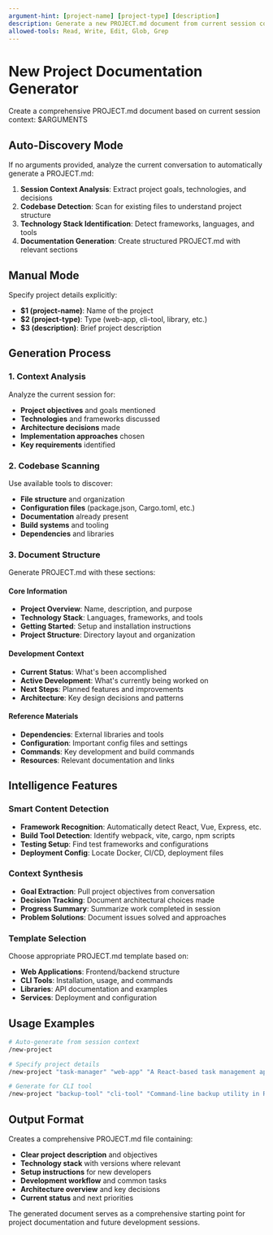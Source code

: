 ```yaml
---
argument-hint: [project-name] [project-type] [description]
description: Generate a new PROJECT.md document from current session context
allowed-tools: Read, Write, Edit, Glob, Grep
---
```


# New Project Documentation Generator

Create a comprehensive PROJECT.md document based on current session context: $ARGUMENTS

## Auto-Discovery Mode

If no arguments provided, analyze the current conversation to automatically generate a PROJECT.md:

1. **Session Context Analysis**: Extract project goals, technologies, and decisions
2. **Codebase Detection**: Scan for existing files to understand project structure
3. **Technology Stack Identification**: Detect frameworks, languages, and tools
4. **Documentation Generation**: Create structured PROJECT.md with relevant sections

## Manual Mode

Specify project details explicitly:

- **$1 (project-name)**: Name of the project
- **$2 (project-type)**: Type (web-app, cli-tool, library, etc.)
- **$3 (description)**: Brief project description

## Generation Process

### 1. Context Analysis

Analyze the current session for:

- **Project objectives** and goals mentioned
- **Technologies** and frameworks discussed
- **Architecture decisions** made
- **Implementation approaches** chosen
- **Key requirements** identified

### 2. Codebase Scanning

Use available tools to discover:

- **File structure** and organization
- **Configuration files** (package.json, Cargo.toml, etc.)
- **Documentation** already present
- **Build systems** and tooling
- **Dependencies** and libraries

### 3. Document Structure

Generate PROJECT.md with these sections:

#### Core Information

- **Project Overview**: Name, description, and purpose
- **Technology Stack**: Languages, frameworks, and tools
- **Getting Started**: Setup and installation instructions
- **Project Structure**: Directory layout and organization

#### Development Context

- **Current Status**: What's been accomplished
- **Active Development**: What's currently being worked on
- **Next Steps**: Planned features and improvements
- **Architecture**: Key design decisions and patterns

#### Reference Materials

- **Dependencies**: External libraries and tools
- **Configuration**: Important config files and settings
- **Commands**: Key development and build commands
- **Resources**: Relevant documentation and links

## Intelligence Features

### Smart Content Detection

- **Framework Recognition**: Automatically detect React, Vue, Express, etc.
- **Build Tool Detection**: Identify webpack, vite, cargo, npm scripts
- **Testing Setup**: Find test frameworks and configurations
- **Deployment Config**: Locate Docker, CI/CD, deployment files

### Context Synthesis

- **Goal Extraction**: Pull project objectives from conversation
- **Decision Tracking**: Document architectural choices made
- **Progress Summary**: Summarize work completed in session
- **Problem Solutions**: Document issues solved and approaches

### Template Selection

Choose appropriate PROJECT.md template based on:

- **Web Applications**: Frontend/backend structure
- **CLI Tools**: Installation, usage, and commands
- **Libraries**: API documentation and examples
- **Services**: Deployment and configuration

## Usage Examples

```bash
# Auto-generate from session context
/new-project

# Specify project details
/new-project "task-manager" "web-app" "A React-based task management application"

# Generate for CLI tool
/new-project "backup-tool" "cli-tool" "Command-line backup utility in Rust"
```

## Output Format

Creates a comprehensive PROJECT.md file containing:

- **Clear project description** and objectives
- **Technology stack** with versions where relevant
- **Setup instructions** for new developers
- **Development workflow** and common tasks
- **Architecture overview** and key decisions
- **Current status** and next priorities

The generated document serves as a comprehensive starting point for project documentation and future development sessions.
